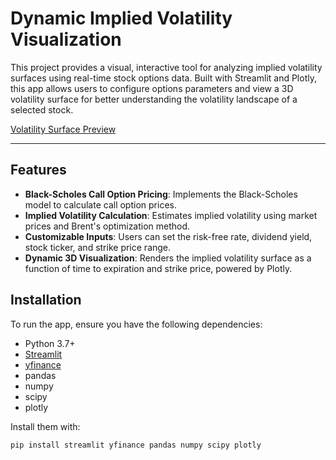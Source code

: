 # Dynamic Implied Volatility Visualization

This project provides a visual, interactive tool for analyzing implied volatility surfaces using real-time stock options data. Built with Streamlit and Plotly, this app allows users to configure options parameters and view a 3D volatility surface for better understanding the volatility landscape of a selected stock.

[Volatility Surface Preview](https://volatility-surface.streamlit.app)

---

## Features

- **Black-Scholes Call Option Pricing**: Implements the Black-Scholes model to calculate call option prices.
- **Implied Volatility Calculation**: Estimates implied volatility using market prices and Brent's optimization method.
- **Customizable Inputs**: Users can set the risk-free rate, dividend yield, stock ticker, and strike price range.
- **Dynamic 3D Visualization**: Renders the implied volatility surface as a function of time to expiration and strike price, powered by Plotly.

## Installation

To run the app, ensure you have the following dependencies:

- Python 3.7+
- [Streamlit](https://streamlit.io/)
- [yfinance](https://pypi.org/project/yfinance/)
- pandas
- numpy
- scipy
- plotly

Install them with:
```bash
pip install streamlit yfinance pandas numpy scipy plotly
